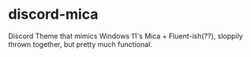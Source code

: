 # discord-mica
Discord Theme that mimics Windows 11's Mica + Fluent-ish(??), sloppily thrown together, but pretty much functional.

